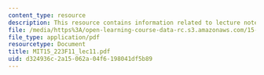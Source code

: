 ```yaml
---
content_type: resource
description: This resource contains information related to lecture notes.
file: /media/https%3A/open-learning-course-data-rc.s3.amazonaws.com/15-223-global-markets-national-politics-and-the-competitive-advantage-of-firms-fall-2011/d324936c2a15062a04f6198041df5b89_MIT15_223F11_lec11.pdf
file_type: application/pdf
resourcetype: Document
title: MIT15_223F11_lec11.pdf
uid: d324936c-2a15-062a-04f6-198041df5b89
---
```

